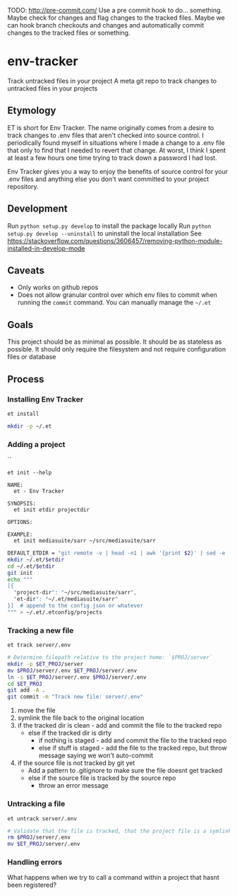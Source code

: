TODO: http://pre-commit.com/
Use a pre commit hook to do... something. Maybe check for changes and flag changes to the tracked files.
Maybe we can hook branch checkouts and changes and automatically commit changes to the tracked files or something.

# env-tracker

Track untracked files in your project
A meta git repo to track changes to untracked files in your projects

## Etymology

ET is short for Env Tracker. The name originally comes from a desire to 
track changes to .env files that aren't checked into source control.
I periodically found myself in situations where I made a change to
a .env file that only to find that I needed to revert that change.
At worst, I think I spent at least a few hours one time trying to
track down a password I had lost.

Env Tracker gives you a way to enjoy the benefits of source control
for your .env files and anything else you don't 
want committed to your project repository.

## Development

Run `python setup.py develop` to install the package locally
Run `python setup.py develop --uninstall` to uninstall the local installation
See https://stackoverflow.com/questions/3606457/removing-python-module-installed-in-develop-mode

## Caveats

- Only works on github repos
- Does not allow granular control over which env files to commit when running the `commit` command. You can manually manage the `~/.et`

## Goals
This project should be as minimal as possible. 
It should be as stateless as possible.
It should only require the filesystem and not require configuration files or database


## Process

### Installing Env Tracker

`et install`

```bash
mkdir -p ~/.et
```

### Adding a project

``

`et init --help`
```
NAME:
  et - Env Tracker

SYNOPSIS:
  et init etdir projectdir

OPTIONS:

EXAMPLE:
  et init mediasuite/sarr ~/src/mediasuite/sarr
```

```bash
DEFAULT_ETDIR = "git remote -v | head -n1 | awk '{print $2}' | sed -e 's,.*:\(.*/\)\?,,' -e 's/\.git$//' -e 's/https:\/\/github\.com\///'"  # use this if the user doesn't provide a name
mkdir ~/.et/$etdir
cd ~/.et/$etdir
git init
echo """
[{
  "project-dir": "~/src/mediasuite/sarr",
  "et-dir": "~/.et/mediasuite/sarr"
}]  # append to the config json or whatever
""" > ~/.et/.etconfig/projects
```

### Tracking a new file

`et track server/.env`


```bash
# Determine filepath relative to the project home: `$PROJ/server`
mkdir -p $ET_PROJ/server
mv $PROJ/server/.env $ET_PROJ/server/.env
ln -s $ET_PROJ/server/.env $PROJ/server/.env
cd $ET_PROJ
git add -A .
git commit -m "Track new file: server/.env"
```

1. move the file
2. symlink the file back to the original location
3. if the tracked dir is clean - add and commit the file to the tracked repo
    - else if the tracked dir is dirty
        - if nothing is staged - add and commit the file to the tracked repo
        - else if stuff is staged - add the file to the tracked repo, but throw message saying we won't auto-commit
4. if the source file is not tracked by git yet
    - Add a pattern to .gitignore to make sure the file doesnt get tracked
    - else if the source file is tracked by the source repo
        - throw an error message



### Untracking a file

`et untrack server/.env`

```bash
# Validate that the file is tracked, that the project file is a symlink to the et-project mirror
rm $PROJ/server/.env
mv $ET_PROJ/server/.env


```

### Handling errors
What happens when we try to call a command within a project that hasnt been registered?
